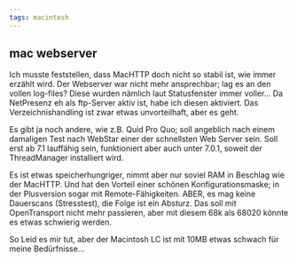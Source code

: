 ```yaml
---
tags: macintosh
---
```

## mac webserver
Ich musste feststellen, dass MacHTTP doch nicht so stabil ist, wie immer erzählt wird. Der Webserver war nicht mehr ansprechbar; lag es an den vollen log-files? Diese wurden nämlich laut Statusfenster immer voller...
Da NetPresenz eh als ftp-Server aktiv ist, habe ich diesen aktiviert. Das Verzeichnishandling ist zwar etwas unvorteilhaft, aber es geht.

Es gibt ja noch andere, wie z.B. Quid Pro Quo; soll angeblich nach einem damaligen Test nach WebStar einer der schnellsten Web Server sein. Soll erst ab 7.1 lauffähig sein, funktioniert aber auch unter 7.0.1, soweit der ThreadManager installiert wird.

Es ist etwas speicherhungriger, nimmt aber nur soviel RAM in Beschlag wie der MacHTTP. Und hat den Vorteil einer schönen Konfigurationsmaske; in der Plusversion sogar mit Remote-Fähigkeiten. ABER, es mag keine Dauerscans (Stresstest), die Folge ist ein Absturz. Das soll mit OpenTransport nicht mehr passieren, aber mit diesem 68k als 68020 könnte es etwas schwierig werden.

So Leid es mir tut, aber der Macintosh LC ist mit 10MB etwas schwach für meine Bedürfnisse... 
